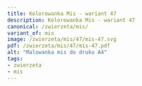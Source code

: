 ```yaml
---
title: Kolorowanka Mis - wariant 47
description: Kolorowanka Mis - wariant 47
canonical: /zwierzeta/mis/
variant_of: mis
image: /zwierzeta/mis/47/mis-47.svg
pdf: /zwierzeta/mis/47/mis-47.pdf
alt: "Malowanka mis do druku A4"
tags:
- zwierzeta
- mis
---
```

